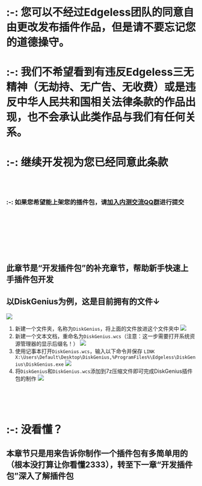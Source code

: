 # :-: 您可以不经过Edgeless团队的同意自由更改发布插件作品，但是请不要忘记您的道德操守。
# :-: 我们不希望看到有违反Edgeless三无精神（无劫持、无广告、无收费）或是违反中华人民共和国相关法律条款的作品出现，也不会承认此类作品与我们有任何关系。
# :-: 继续开发视为您已经同意此条款
<br/>

<br/>

### :-: **如果您希望能上架您的插件包，请[加入内测交流QQ群](https://home.edgeless.top/jump/qqg.html)进行提交**
<br/>

<br/>

<br/>

<br/>

<br/>

<br/>

## 此章节是“开发插件包”的补充章节，帮助新手快速上手插件包开发
## 以DiskGenius为例，这是目前拥有的文件↓
![](images/screenshot_1579783415246.png)

1. 新建一个文件夹，名称为`DiskGenius`，将上面的文件放进这个文件夹中
![](images/screenshot_1579783498512.png)
2. 新建一个文本文档，重命名为`DiskGenius.wcs`（注意：这一步需要打开系统资源管理器的显示后缀名！）
![](images/screenshot_1579783585372.png)
3. 使用记事本打开`DiskGenius.wcs`，输入以下命令并保存
`LINK X:\Users\Default\Desktop\DiskGenius,%ProgramFiles%\Edgeless\DiskGenius\DiskGenius.exe`
![](images/screenshot_1579783680651.png)
4. 将`DiskGenius`和`DiskGenius.wcs`添加到7z压缩文件即可完成DiskGenius插件包的制作
![](images/screenshot_1579783771844.png)
<br>

<br>

<br>

# :-: **没看懂？**

## **本章节只是用来告诉你制作一个插件包有多简单用的（根本没打算让你看懂2333），转至下一章“开发插件包”深入了解插件包**